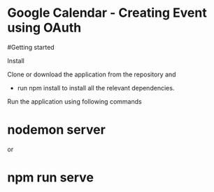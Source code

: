 # Google Calendar - Creating Event using OAuth

#Getting started 

Install 

Clone or download the application from the repository and 

* run npm install 
to install all the relevant dependencies.


 
Run the application using following commands

# nodemon server 
or 
# npm run serve 
